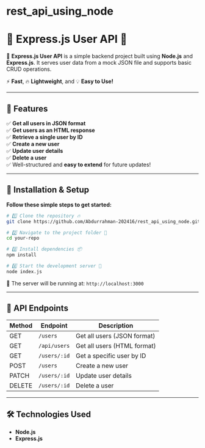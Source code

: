 ﻿# rest_api_using_node
# 🚀 Express.js User API 🎯  

🚀 **Express.js User API** is a simple backend project built using **Node.js** and **Express.js**. It serves user data from a mock JSON file and supports basic CRUD operations.  

⚡ **Fast**, 🔥 **Lightweight**, and 💡 **Easy to Use!**  

---  

## 🎯 Features  

✅ **Get all users in JSON format**  
✅ **Get users as an HTML response**  
✅ **Retrieve a single user by ID**  
✅ **Create a new user**  
✅ **Update user details**  
✅ **Delete a user**  
✅ Well-structured and **easy to extend** for future updates!  

---  

## 🚀 Installation & Setup  

**Follow these simple steps to get started:**  

```bash  
# 1️⃣ Clone the repository 🔥  
git clone https://github.com/Abdurrahman-202416/rest_api_using_node.git  

# 2️⃣ Navigate to the project folder 📂  
cd your-repo  

# 3️⃣ Install dependencies 📦  
npm install  

# 4️⃣ Start the development server 🚀  
node index.js  
```

🎯 The server will be running at: `http://localhost:3000`  

---  

## 🔗 API Endpoints  

| Method | Endpoint      | Description |
|--------|-------------|-------------|
| GET    | `/users`     | Get all users (JSON format) |
| GET    | `/api/users` | Get all users (HTML format) |
| GET    | `/users/:id` | Get a specific user by ID |
| POST   | `/users`     | Create a new user |
| PATCH  | `/users/:id` | Update user details |
| DELETE | `/users/:id` | Delete a user |

---  

## 🛠 Technologies Used  
- **Node.js**  
- **Express.js**  


